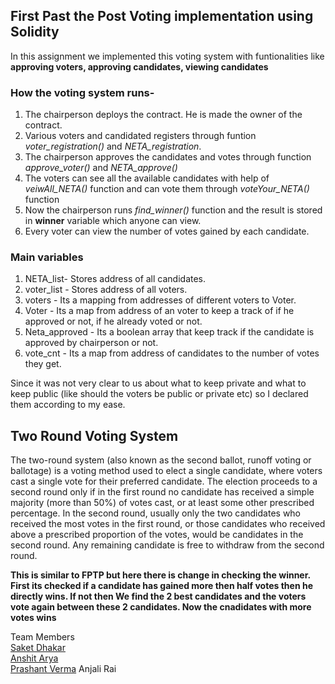 ## First Past the Post Voting implementation using Solidity
In this assignment we implemented this voting system with funtionalities like **approving voters, approving candidates, viewing candidates**

### How the voting system runs-
1. The chairperson deploys the contract. He is made the owner of the contract.
2. Various voters and candidated registers through funtion *voter_registration()* and *NETA_registration*.
3. The chairperson approves the candidates and votes through function *approve_voter()* and *NETA_approve()*
4. The voters can see all the available candidates with help of *veiwAll_NETA()* function and can vote them through *voteYour_NETA()* function
5. Now the chairperson runs *find_winner()* function and the result is stored in **winner** variable which anyone can view.
6. Every voter can view the number of votes gained by each candidate. 

### Main variables

1. NETA_list- Stores address of all candidates.  
1. voter_list - Stores address of all voters.  
1. voters - Its a mapping from addresses of different voters to Voter. 
1. Voter - Its a map from address of an voter to keep a track of if he approved or not, if he already voted or not.  
1. Neta_approved - Its a boolean array that keep track if the candidate is approved by chairperson or not.  
1. vote_cnt - Its a map from address of candidates to the number of votes they get.  


Since it was not very clear to us about what to keep private and what to keep public (like should the voters be public or private etc) so I declared them according to my ease.


## Two Round Voting System
The two-round system (also known as the second ballot, runoff voting or ballotage) is a voting method used to elect a single candidate, where voters cast a single vote for their preferred candidate. The election proceeds to a second round only if in the first round no candidate has received a simple majority (more than 50%) of votes cast, or at least some other prescribed percentage. In the second round, usually only the two candidates who received the most votes in the first round, or those candidates who received above a prescribed proportion of the votes, would be candidates in the second round. Any remaining candidate is free to withdraw from the second round. 

**This is similar to FPTP but here there is change in checking the winner. First its checked if a candidate has gained more then half votes then he directly wins. If not then We find the 2 best candidates and the voters vote again between these 2 candidates. Now the cnadidates with more votes wins**

Team Members      
[Saket Dhakar](https://github.com/Saketd3769)  
[Anshit Arya](https://github.com/Anshit2023)   
[Prashant Verma](https://github.com/pv54)
Anjali Rai

